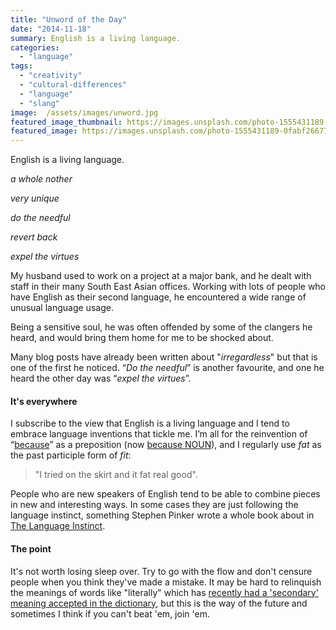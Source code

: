 ```yaml
---
title: "Unword of the Day"
date: "2014-11-18"
summary: English is a living language.
categories: 
  - "language"
tags: 
  - "creativity"
  - "cultural-differences"
  - "language"
  - "slang"
image:  /assets/images/unword.jpg
featured_image_thumbnail: https://images.unsplash.com/photo-1555431189-0fabf2667795?ixid=MnwxMjA3fDB8MHxwaG90by1wYWdlfHx8fGVufDB8fHx8&ixlib=rb-1.2.1&auto=format&fit=crop&w=967&q=80
featured_image: https://images.unsplash.com/photo-1555431189-0fabf2667795?ixid=MnwxMjA3fDB8MHxwaG90by1wYWdlfHx8fGVufDB8fHx8&ixlib=rb-1.2.1&auto=format&fit=crop&w=967&q=80
---
```


English is a living language.

_a whole nother_

_very unique_

_do the needful_

_revert back_

_expel the virtues_

My husband used to work on a project at a major bank, and he dealt with staff in their many South East Asian offices. Working with lots of people who have English as their second language, he encountered a wide range of unusual language usage.

Being a sensitive soul, he was often offended by some of the clangers he heard, and would bring them home for me to be shocked about.

Many blog posts have already been written about "_irregardless_" but that is one of the first he noticed. “_Do the needful_” is another favourite, and one he heard the other day was “_expel the virtues_”.

#### It's everywhere

I subscribe to the view that English is a living language and I tend to embrace language inventions that tickle me. I’m all for the reinvention of “[because](http://www.theatlantic.com/technology/archive/2013/11/english-has-a-new-preposition-because-internet/281601/)” as a preposition (now [because NOUN](http://www.quickanddirtytips.com/education/grammar/because-as-a-preposition)), and I regularly use _fat_ as the past participle form of _fit_:

> "I tried on the skirt and it fat real good".

People who are new speakers of English tend to be able to combine pieces in new and interesting ways. In some cases they are just following the language instinct, something Stephen Pinker wrote a whole book about in [The Language Instinct](http://stevenpinker.com/publications/language-instinct).

#### The point

It's not worth losing sleep over. Try to go with the flow and don't censure people when you think they've made a mistake. It may be hard to relinquish the meanings of words like "literally" which has [recently had a 'secondary' meaning accepted in the dictionary](http://www.salon.com/2013/08/22/according_to_the_dictionary_literally_now_also_means_figuratively_newscred/), but this is the way of the future and sometimes I think if you can't beat 'em, join 'em.
